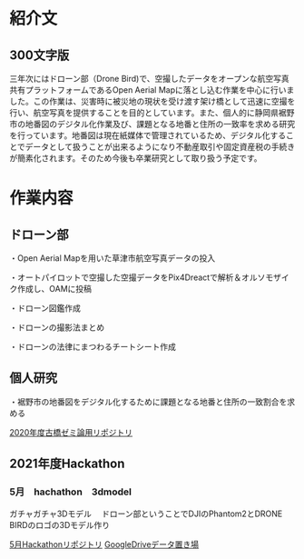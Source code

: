 
# 紹介文
## 300文字版
三年次にはドローン部（Drone Bird)で、空撮したデータをオープンな航空写真共有プラットフォームであるOpen Aerial Mapに落とし込む作業を中心に行いました。この作業は、災害時に被災地の現状を受け渡す架け橋として迅速に空撮を行い、航空写真を提供することを目的としています。また、個人的に静岡県裾野市の地番図のデジタル化作業及び、課題となる地番と住所の一致率を求める研究を行っています。地番図は現在紙媒体で管理されているため、デジタル化することでデータとして扱うことが出来るようになり不動産取引や固定資産税の手続きが簡素化されます。そのため今後も卒業研究として取り扱う予定です。
# 作業内容
## ドローン部
・Open Aerial Mapを用いた草津市航空写真データの投入

・オートパイロットで空撮した空撮データをPix4Dreactで解析＆オルソモザイク作成し、OAMに投稿

・ドローン図鑑作成

・ドローンの撮影法まとめ

・ドローンの法律にまつわるチートシート作成
## 個人研究
・裾野市の地番図をデジタル化するために課題となる地番と住所の一致割合を求める

[2020年度古橋ゼミ論用リポジトリ](https://github.com/furuhashilab/2020gsc_Rantsuyama)

## 2021年度Hackathon

### 5月　hachathon　3dmodel
ガチャガチャ3Dモデル　
ドローン部ということでDJIのPhantom2とDRONE BIRDのロゴの3Dモデル作り

[5月Hackathonリポジトリ](https://github.com/furuhashilab/hachathon_3dmodel)
[GoogleDriveデータ置き場](https://drive.google.com/drive/folders/1WymJZMwr82jJ6PuPcLH_DGp6T_Lw9nFI?usp=sharing)





